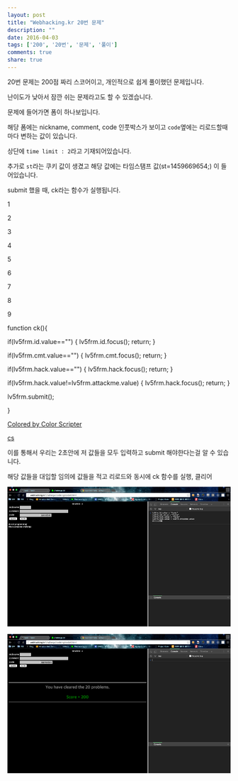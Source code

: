 ```yaml
---
layout: post
title: "Webhacking.kr 20번 문제"
description: ""
date: 2016-04-03
tags: ['200', '20번', '문제', '풀이']
comments: true
share: true
---
```


20번 문제는 200점 짜리 스코어이고, 개인적으로 쉽게 풀이했던 문제입니다.

난이도가 낮아서 잠깐 쉬는 문제라고도 할 수 있겠습니다.

  

문제에 들어가면 폼이 하나보입니다.

해당 폼에는 nickname, comment, code 인풋박스가 보이고 `code`옆에는 리로드할때마다 변하는 값이 있습니다.

상단에 `time limit : 2`라고 기재되어있습니다.

추가로 `st`라는 쿠키 값이 생겼고 해당 값에는 타임스탬프 값(st=1459669654;) 이 들어있습니다.

  

submit 했을 때, ck라는 함수가 실행됩니다.

  

1

2

3

4

5

6

7

8

9

function ck(){

if(lv5frm.id.value=="") { lv5frm.id.focus(); return; }

if(lv5frm.cmt.value=="") { lv5frm.cmt.focus(); return; }

if(lv5frm.hack.value=="") { lv5frm.hack.focus(); return; }

if(lv5frm.hack.value!=lv5frm.attackme.value) { lv5frm.hack.focus(); return; }

lv5frm.submit();

}

[Colored by Color Scripter](http://colorscripter.com/info#e)

[cs](http://colorscripter.com/info#e)

  

이를 통해서 우리는 2초안에 저 값들을 모두 입력하고 submit 해야한다는걸 알 수 있습니다.

해당 값들을 대입할 임의에 값들을 적고 리로드와 동시에 ck 함수를 실행, 클리어

  

  

![](/assets/images/posts/571/257631335700CC0D1A1239.PNG)

  

![](/assets/images/posts/571/2202AF335700CC1210242B.PNG)

  

  

